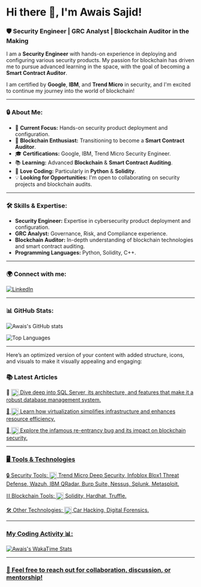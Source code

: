 # Hi there 👋, I'm Awais Sajid!
### 🛡️ Security Engineer | GRC Analyst | Blockchain Auditor in the Making

I am a **Security Engineer** with hands-on experience in deploying and configuring various security products. My passion for blockchain has driven me to pursue advanced learning in the space, with the goal of becoming a **Smart Contract Auditor**.

I am certified by **Google**, **IBM**, and **Trend Micro** in security, and I'm excited to continue my journey into the world of blockchain!

---


### 🔒 About Me:
- 🔐 **Current Focus:** Hands-on security product deployment and configuration.
- 🔗 **Blockchain Enthusiast:** Transitioning to become a **Smart Contract Auditor**.
- 🎓 **Certifications:** Google, IBM, Trend Micro Security Engineer.
- 📚 **Learning:** Advanced **Blockchain** & **Smart Contract Auditing**.
- 🐍 **Love Coding:** Particularly in **Python** & **Solidity**.
- 💡 **Looking for Opportunities:** I'm open to collaborating on security projects and blockchain audits.

---

### 🛠️ Skills & Expertise:
- **Security Engineer:** Expertise in cybersecurity product deployment and configuration.
- **GRC Analyst:** Governance, Risk, and Compliance experience.
- **Blockchain Auditor:** In-depth understanding of blockchain technologies and smart contract auditing.
- **Programming Languages:** Python, Solidity, C++.

---

### 🌍 Connect with me:
[![LinkedIn](https://img.shields.io/badge/LinkedIn-Connect-blue?style=for-the-badge&logo=linkedin)](https://www.linkedin.com/in/awais-sajid)

---

### 📊 GitHub Stats:

![Awais's GitHub stats](https://github-readme-stats.vercel.app/api?username=awais922609&show_icons=true&theme=dark)

![Top Languages](https://github-readme-stats.vercel.app/api/top-langs/?username=awais922609&layout=compact&theme=dark&card_width=500)


---


Here’s an optimized version of your content with added structure, icons, and visuals to make it visually appealing and engaging:

### 📚 Latest Articles
📔 <a href="https://medium.com/@black_Diamond/sql-server-a-detail-explanation-bb1f7d2b4062" target="_blank">
<img src="https://cdn-icons-png.flaticon.com/512/3190/3190556.png" alt="SQL Icon" width="20" style="vertical-align:middle;"> Dive deep into SQL Server, its architecture, and features that make it a robust database management system.

📔 <a href="https://medium.com/@black_Diamond/understanding-virtualization-a-simple-overview-f1099316c7a5" target="_blank">
<img src="https://cdn-icons-png.flaticon.com/512/2906/2906270.png" alt="Virtualization Icon" width="20" style="vertical-align:middle;"> Learn how virtualization simplifies infrastructure and enhances resource efficiency.

📔 <a href="https://medium.com/@black_Diamond/the-bug-which-cost-ethereum-60-million-dollars-re-entrancy-7cb7aaa6187a" target="_blank">
<img src="https://cdn-icons-png.flaticon.com/512/2748/2748601.png" alt="Ethereum Icon" width="20" style="vertical-align:middle;"> Explore the infamous re-entrancy bug and its impact on blockchain security.

---

### 🖥️ Tools & Technologies
🔒 Security Tools:
<img src="https://cdn-icons-png.flaticon.com/512/2462/2462719.png" alt="Security Icon" width="20" style="vertical-align:middle;"> Trend Micro Deep Security, Infoblox Blox1 Threat Defense, Wazuh, IBM QRadar, Burp Suite, Nessus, Splunk, Metasploit.

⛓️ Blockchain Tools:
<img src="https://cdn-icons-png.flaticon.com/512/2167/2167321.png" alt="Blockchain Icon" width="20" style="vertical-align:middle;"> Solidity, Hardhat, Truffle.

🛠️ Other Technologies:
<img src="https://cdn-icons-png.flaticon.com/512/3203/3203156.png" alt="Tools Icon" width="20" style="vertical-align:middle;"> Car Hacking, Digital Forensics.

---

### My Coding Activity 📊: 
![Awais's WakaTime Stats](https://github-readme-stats.vercel.app/api/wakatime?username=asajid03&&layout=compact&langs_count=6&custom_title=My%20Weekly%20WakaTime%20Stats)

---


### 💬 Feel free to reach out for collaboration, discussion, or mentorship!
